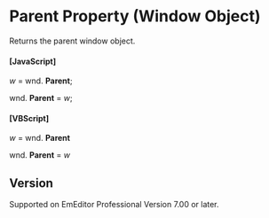 # Parent Property (Window Object)

Returns the parent window object.

#### \[JavaScript\]

_w_ = wnd. **Parent**;

wnd. **Parent** = _w_;

#### \[VBScript\]

_w_ = wnd. **Parent**

wnd. **Parent** = _w_

## Version

Supported on EmEditor Professional Version 7.00 or later.
